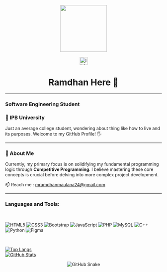 
<div align="center">
  <img height="150" src="https://media.giphy.com/media/M9gbBd9nbDrOTu1Mqx/giphy.gif"  />
</div>
<br>
<div align="center">
  <img src="https://img.shields.io/static/v1?message=LinkedIn&logo=linkedin&label=&color=0077B5&logoColor=white&labelColor=&style=for-the-badge" href="https://www.linkedin.com/in/muhammad-maulana-8681a92b4/" height="25" alt="linkedin logo"  />
</div>

<h1 align="center">Ramdhan Here 👋</h1>
<hr>

### Software Engineering Student 
### 🍃 IPB University

Just an average college student, wondering about thing like how to live and its purposes. Welcome to my GitHub Profile! 🖐️

---

### 🚀 About Me

Currently, my primary focus is on solidifying my fundamental programming logic through **Competitive Programming**. I believe mastering these core concepts is crucial before delving into more complex project development.

📫 Reach me : mramdhanmaulana24@gmail.com
<hr>

### Languages and Tools:
<br>

<p align="left">
  <img src="https://img.shields.io/badge/-HTML5-E34F26?style=flat&logo=html5&logoColor=white" alt="HTML5" />
  <img src="https://img.shields.io/badge/-CSS3-1572B6?style=flat&logo=css3&logoColor=white" alt="CSS3" />
  <img src="https://img.shields.io/badge/-Bootstrap-563D7C?style=flat&logo=bootstrap&logoColor=white" alt="Bootstrap" />
  <img src="https://img.shields.io/badge/-JavaScript-F7DF1E?style=flat&logo=javascript&logoColor=black" alt="JavaScript" />
  <img src="https://img.shields.io/badge/-PHP-777BB4?style=flat&logo=php&logoColor=white" alt="PHP" />
  <img src="https://img.shields.io/badge/-MySQL-4479A1?style=flat&logo=mysql&logoColor=white" alt="MySQL" />
  <img src="https://img.shields.io/badge/-C%2B%2B-00599C?style=flat&logo=c%2B%2B&logoColor=white" alt="C++" />
  <img src="https://img.shields.io/badge/-Python-3776AB?style=flat&logo=python&logoColor=white" alt="Python" />
  <img src="https://img.shields.io/badge/-Figma-F24E1E?style=flat&logo=figma&logoColor=white" alt="Figma" />
</p>
<br>

[![Top Langs](https://github-readme-stats.vercel.app/api/top-langs/?username=Ram24-L&layout=compact&theme=radical)](https://github.com/[Ram24-L])
<br>
[![GitHub Stats](https://github-readme-stats.vercel.app/api?username=Ram24-L&show_icons=true&theme=radical)](https://github.com/Ram24-L)
<br>
<p align="center">
  <img src="https://github.com/Ram24-L/ram24-L/blob/output/github-contribution-grid-snake.svg?raw=true" alt="GitHub Snake" />
</p>


